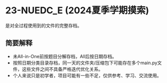 # 23-NUEDC_E (2024夏季学期摸索)

是对全过程使用到的文件的完整存档。

## 简要解释

- 未All-in-One前按题目分解存档，All后按日期存档。
- 按照日期分类目录存档，同一天的文件夹/压缩包下可能存在多个main.py文件，这些文件之间不具备严格迭代优化关系。
- 个人来说只是初学者，项目可能有一些不足，仅供参考、学习、交流使用。
